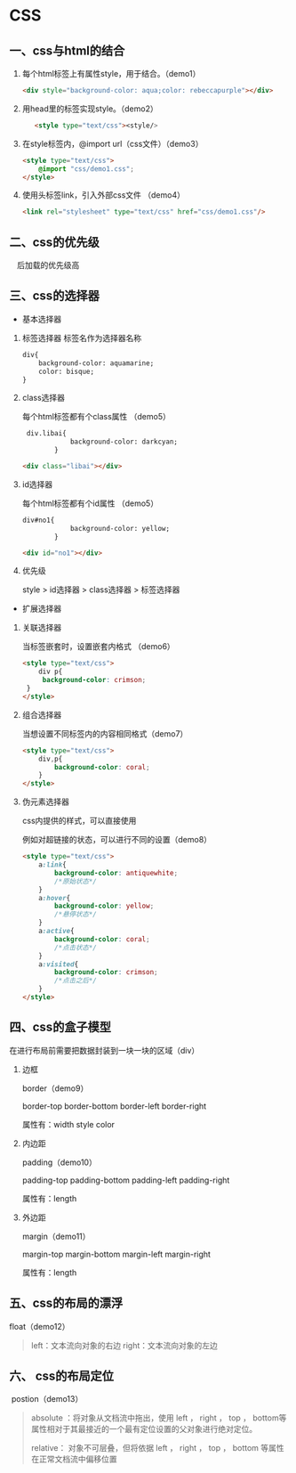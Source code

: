 # CSS

## 一、css与html的结合

1. 每个html标签上有属性style，用于结合。（demo1）

   ```html
   <div style="background-color: aqua;color: rebeccapurple"></div>
   ```

2. 用head里的标签实现style。（demo2）

   ```html
      <style type="text/css"><style/>
   ```

3. 在style标签内，@import url（css文件）（demo3）

   ```html
   <style type="text/css">
       @import "css/demo1.css";
   </style>
   ```

4. 使用头标签link，引入外部css文件 （demo4）

   ```html
   <link rel="stylesheet" type="text/css" href="css/demo1.css"/>
   ```

## 二、css的优先级

&emsp;后加载的优先级高

## 三、css的选择器

- 基本选择器

1. 标签选择器 标签名作为选择器名称

   ```html
   div{
       background-color: aquamarine;
       color: bisque;
   }
   ```

2. class选择器

   每个html标签都有个class属性 （demo5）

   ```html
    div.libai{
               background-color: darkcyan;
           }
   
   <div class="libai"></div>
   ```

3. id选择器

   每个html标签都有个id属性 （demo5）

   ```html
   div#no1{
               background-color: yellow;
           }
   
   <div id="no1"></div>
   ```

4. 优先级

   style > id选择器 > class选择器 > 标签选择器
   

- 扩展选择器

1. 关联选择器

   当标签嵌套时，设置嵌套内格式 （demo6）

   ```html
   <style type="text/css">
       div p{
       	background-color: crimson;
   	}
   </style>
   ```

2. 组合选择器

   当想设置不同标签内的内容相同格式（demo7）

   ```html
   <style type="text/css">
       div,p{
           background-color: coral;
       }
   </style>
   ```

3. 伪元素选择器

   css内提供的样式，可以直接使用

   例如对超链接的状态，可以进行不同的设置（demo8）

   ```html
   <style type="text/css">
       a:link{
           background-color: antiquewhite;
           /*原始状态*/
       }
       a:hover{
           background-color: yellow;
           /*悬停状态*/
       }
       a:active{
           background-color: coral;
           /*点击状态*/
       }
       a:visited{
           background-color: crimson;
           /*点击之后*/
       }
   </style>
   ```

## 四、css的盒子模型

在进行布局前需要把数据封装到一块一块的区域（div）

1. 边框

   border（demo9）

   border-top border-bottom border-left border-right

   属性有：width style color

2. 内边距

   padding（demo10）

   padding-top padding-bottom padding-left padding-right

   属性有：length

3. 外边距

   margin（demo11）

   margin-top margin-bottom margin-left margin-right

   属性有：length

## 五、css的布局的漂浮

float（demo12）

> left：文本流向对象的右边     right：文本流向对象的左边

## 六、 css的布局定位

​	postion（demo13）

> absolute ：将对象从文档流中拖出，使用 left ， right ， top ， bottom等属性相对于其最接近的一个最有定位设置的父对象进行绝对定位。
>
> relative： 对象不可层叠，但将依据 left ， right ， top ， bottom 等属性在正常文档流中偏移位置 

